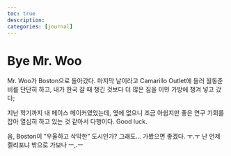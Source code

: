 ```yaml
---
toc: true
description:
categories: [journal]
---
```

# Bye Mr. Woo

Mr. Woo가 Boston으로 돌아갔다.
마지막 날이라고 Camarillo Outlet에 들러 월동준비를 단단히 하고,
내가 한국 갈 때 챙긴 것보다 더 많은 짐을 이민 가방에 챙겨 넣고 갔다;

지난 학기까지 내 페이스 메이커였었는데, 옆에 없으니 조금 아쉽지만
좋은 연구 기회를 잡아 열심히 하고 있는 것 같아서 다행이다.
Good luck.

음, Boston이 ”우울하고 삭막한” 도시인가?
그래도…
가봤으면 좋겠다. ㅜ.ㅜ
난 언제 켈리포냐 밖으로 가보나 ㅡ,.ㅡ